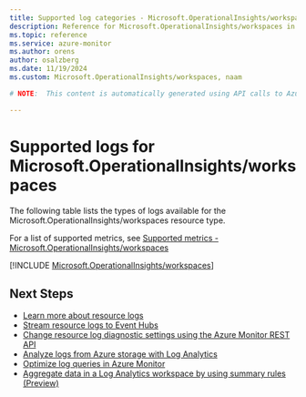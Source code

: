 ```yaml
---
title: Supported log categories - Microsoft.OperationalInsights/workspaces
description: Reference for Microsoft.OperationalInsights/workspaces in Azure Monitor Logs.
ms.topic: reference
ms.service: azure-monitor
ms.author: orens
author: osalzberg
ms.date: 11/19/2024
ms.custom: Microsoft.OperationalInsights/workspaces, naam

# NOTE:  This content is automatically generated using API calls to Azure. Any edits made on these files will be overwritten in the next run of the script. 

---
```





# Supported logs for Microsoft.OperationalInsights/workspaces  
The following table lists the types of logs available for the Microsoft.OperationalInsights/workspaces resource type.
  
  
  
For a list of supported metrics, see [Supported metrics - Microsoft.OperationalInsights/workspaces](../supported-metrics/microsoft-operationalinsights-workspaces-metrics.md)  
  

  
[!INCLUDE [Microsoft.OperationalInsights/workspaces](~/reusable-content/ce-skilling/azure/includes/azure-monitor/reference/logs/microsoft-operationalinsights-workspaces-logs-include.md)]  
  

## Next Steps

* [Learn more about resource logs](/azure/azure-monitor/essentials/platform-logs-overview)
* [Stream resource logs to Event Hubs](/azure/azure-monitor/essentials/resource-logs#send-to-azure-event-hubs)
* [Change resource log diagnostic settings using the Azure Monitor REST API](/rest/api/monitor/diagnosticsettings)
* [Analyze logs from Azure storage with Log Analytics](/azure/azure-monitor/essentials/resource-logs#send-to-log-analytics-workspace)
* [Optimize log queries in Azure Monitor](/azure/azure-monitor/logs/query-optimization)
* [Aggregate data in a Log Analytics workspace by using summary rules (Preview)](/azure/azure-monitor/logs/summary-rules)